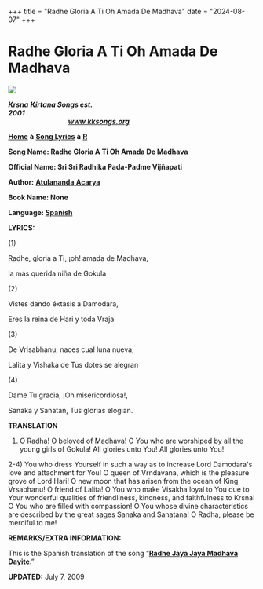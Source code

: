 +++
title = "Radhe Gloria A Ti Oh Amada De Madhava"
date = "2024-08-07"
+++

# Radhe Gloria A Ti Oh Amada De Madhava
**[![](http://kksongs.org/image_files/image002.jpg)](http://kksongs.org/)**

**_Krsna_** **_Kirtana Songs est. 2001_**                                                                                                                                                      **_www.kksongs.org_**

**[Home](http://kksongs.org/)** **à** **[Song Lyrics](http://kksongs.org/lyrics.html)** **à** **[R](http://kksongs.org/songs/song_r.html)**

**Song Name: Radhe Gloria A Ti Oh Amada De Madhava**

**Official Name: Sri Sri Radhika Pada-Padme Vijñapati**

**Author:** [**Atulananda** **Acarya**](http://kksongs.org/authors/list/atulananda.html)

**Book Name: None**

**Language: [Spanish](http://kksongs.org/language/list/spanish.html)**

**LYRICS:**

(1)

Radhe, gloria a Ti, ¡oh! amada de Madhava,

la más querida niña de Gokula

(2)

Vistes dando éxtasis a Damodara,

Eres la reina de Hari y toda Vraja

(3)

De Vrisabhanu, naces cual luna nueva,

Lalita y Vishaka de Tus dotes se alegran

(4)

Dame Tu gracia, ¡Oh misericordiosa!,

Sanaka y Sanatan, Tus glorias elogian.

**TRANSLATION**

1) O Radha! O beloved of Madhava! O You who are worshiped by all the young girls of Gokula! All glories unto You! All glories unto You!

2-4) You who dress Yourself in such a way as to increase Lord Damodara's love and attachment for You! O queen of Vrndavana, which is the pleasure grove of Lord Hari! O new moon that has arisen from the ocean of King Vrsabhanu! O friend of Lalita! O You who make Visakha loyal to You due to Your wonderful qualities of friendliness, kindness, and faithfulness to Krsna! O You who are filled with compassion! O You whose divine characteristics are described by the great sages Sanaka and Sanatana! O Radha, please be merciful to me!

**REMARKS/EXTRA INFORMATION:**

This is the Spanish translation of the song “**[Radhe Jaya Jaya Madhava Dayite](http://kksongs.org/songs/r/radhejayajayamadhava.html)**.”

**UPDATED:** July 7, 2009